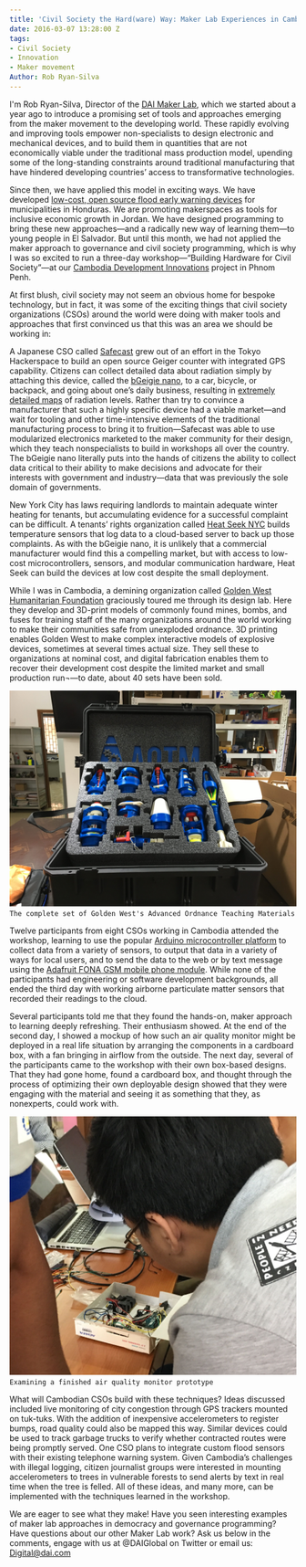 ```yaml
---
title: 'Civil Society the Hard(ware) Way: Maker Lab Experiences in Cambodia'
date: 2016-03-07 13:28:00 Z
tags:
- Civil Society
- Innovation
- Maker movement
Author: Rob Ryan-Silva
---
```


I'm Rob Ryan-Silva, Director of the <a href="http://dai.com/makerlab">DAI Maker Lab</a>, which we started about a year ago to introduce a promising set of tools and approaches emerging from the maker movement to the developing world. These rapidly evolving and improving tools empower non-specialists to design electronic and mechanical devices, and to build them in quantities that are not economically viable under the traditional mass production model, upending some of the long-standing constraints around traditional manufacturing that have hindered developing countries’ access to transformative technologies. 

<!--more-->

Since then, we have applied this model in exciting ways. We have developed <a href=" https://github.com/DAI-Maker-Lab/hidrosonico">low-cost, open source flood early warning devices</a> for municipalities in Honduras. We are promoting makerspaces as tools for inclusive economic growth in Jordan. We have designed programming to bring these new approaches—and a radically new way of learning them—to young people in El Salvador. But until this month, we had not applied the maker approach to governance and civil society programming, which is why I was so excited to run a three-day workshop—“Building Hardware for Civil Society”—at our [Cambodia Development Innovations](http://www.development-innovations.org/) project in Phnom Penh.

At first blush, civil society may not seem an obvious home for bespoke technology, but in fact, it was some of the exciting things that civil society organizations (CSOs) around the world were doing with maker tools and approaches that first convinced us that this was an area we should be working in:

A Japanese CSO called <a href="http://blog.safecast.org/">Safecast</a> grew out of an effort in the Tokyo Hackerspace to build an open source Geiger counter with integrated GPS capability. Citizens can collect detailed data about radiation simply by attaching this device, called the <a href=" https://github.com/Safecast/bGeigieNanoKit">bGeigie nano</a>, to a car, bicycle, or backpack, and going about one’s daily business, resulting in <a href="http://safecast.org/tilemap/">extremely detailed maps</a> of radiation levels. Rather than try to convince a manufacturer that such a highly specific device had a viable market—and wait for tooling and other time-intensive elements of the traditional manufacturing process to bring it to fruition—Safecast was able to use modularized electronics marketed to the maker community for their design, which they teach nonspecialists to build in workshops all over the country. The bGeigie nano literally puts into the hands of citizens the ability to collect data critical to their ability to make decisions and advocate for their interests with government and industry—data that was previously the sole domain of governments.

New York City has laws requiring landlords to maintain adequate winter heating for tenants, but accumulating evidence for a successful complaint can be difficult. A tenants’ rights organization called <a href=" http://heatseeknyc.com/">Heat Seek NYC</a> builds temperature sensors that log data to a cloud-based server to back up those complaints. As with the bGeigie nano, it is unlikely that a commercial manufacturer would find this a compelling market, but with access to low-cost microcontrollers, sensors, and modular communication hardware, Heat Seek can build the devices at low cost despite the small deployment.

While I was in Cambodia, a demining organization called <a href=" http://goldenwesthf.org/">Golden West Humanitarian Foundation</a> graciously toured me through its design lab. Here they develop and 3D-print models of commonly found mines, bombs, and fuses for training staff of the many organizations around the world working to make their communities safe from unexploded ordnance. 3D printing enables Golden West to make complex interactive models of explosive devices, sometimes at several times actual size. They sell these to organizations at nominal cost, and digital fabrication enables them to recover their development cost despite the limited market and small production run¬—to date, about 40 sets have been sold.

![IMG_7780.JPG](/uploads/IMG_7780.JPG)
`The complete set of Golden West's Advanced Ordnance Teaching Materials`

Twelve participants from eight CSOs working in Cambodia attended the workshop, learning to use the popular <a href="www.arduino.cc">Arduino microcontroller platform</a> to collect data from a variety of sensors, to output that data in a variety of ways for local users, and to send the data to the web or by text message using the <a href="https://learn.adafruit.com/adafruit-fona-808-cellular-plus-gps-breakout/overview">Adafruit FONA GSM mobile phone module</a>. While none of the participants had engineering or software development backgrounds, all ended the third day with working airborne particulate matter sensors that recorded their readings to the cloud. 

Several participants told me that they found the hands-on, maker approach to learning deeply refreshing. Their enthusiasm showed. At the end of the second day, I showed a mockup of how such an air quality monitor might be deployed in a real life situation by arranging the components in a cardboard box, with a fan bringing in airflow from the outside. The next day, several of the participants came to the workshop with their own box-based designs. That they had gone home, found a cardboard box, and thought through the process of optimizing their own deployable design showed that they were engaging with the material and seeing it as something that they, as nonexperts, could work with.

![IMG_7865.JPG](/uploads/IMG_7865.JPG)
`Examining a finished air quality monitor prototype` 

What will Cambodian CSOs build with these techniques? Ideas discussed included live monitoring of city congestion through GPS trackers mounted on tuk-tuks. With the addition of inexpensive accelerometers to register bumps, road quality could also be mapped this way. Similar devices could be used to track garbage trucks to verify whether contracted routes were being promptly served. One CSO plans to integrate custom flood sensors with their existing telephone warning system. Given Cambodia’s challenges with illegal logging, citizen journalist groups were interested in mounting accelerometers to trees in vulnerable forests to send alerts by text in real time when the tree is felled. All of these ideas, and many more, can be implemented with the techniques learned in the workshop.

We are eager to see what they make!  Have you seen interesting examples of maker lab approaches in democracy and governance programming?  Have questions about our other Maker Lab work? Ask us below in the comments, engage with us at @DAIGlobal on Twitter or email us: Digital@dai.com